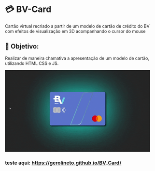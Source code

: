 # 💳 BV-Card

Cartão virtual recriado a partir de um modelo de cartão de crédito do BV com efeitos de visualização em 3D acompanhando o cursor do mouse

## 📘 Objetivo:

Realizar de maneira chamativa a apresentação de um modelo de cartão, utilizando HTML CSS e JS.

<p align="center">

 ![interface](https://github.com/Gerolineto/BV_Card/blob/main/images/giphy.gif)

</p>

### teste aqui: https://gerolineto.github.io/BV_Card/

